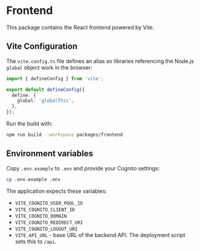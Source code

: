 # Frontend

This package contains the React frontend powered by Vite.

## Vite Configuration

The `vite.config.ts` file defines an alias so libraries referencing the Node.js
`global` object work in the browser:

```ts
import { defineConfig } from 'vite';

export default defineConfig({
  define: {
    global: 'globalThis',
  },
});
```

Run the build with:

```bash
npm run build --workspace packages/frontend
```

## Environment variables

Copy `.env.example` to `.env` and provide your Cognito settings:

```bash
cp .env.example .env
```

The application expects these variables:

- `VITE_COGNITO_USER_POOL_ID`
- `VITE_COGNITO_CLIENT_ID`
- `VITE_COGNITO_DOMAIN`
- `VITE_COGNITO_REDIRECT_URI`
- `VITE_COGNITO_LOGOUT_URI`
- `VITE_API_URL` - base URL of the backend API. The deployment script sets this
  to `/api`.
